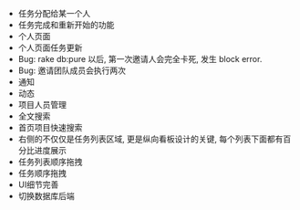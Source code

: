 * 任务分配给某一个人
* 任务完成和重新开始的功能
* 个人页面
* 个人页面任务更新
* Bug: rake db:pure 以后, 第一次邀请人会完全卡死, 发生 block error.
* Bug: 邀请团队成员会执行两次
* 通知
* 动态
* 项目人员管理
* 全文搜索
* 首页项目快速搜索
* 右侧的不仅仅是任务列表区域, 更是纵向看板设计的关键, 每个列表下面都有百分比进度展示
* 任务列表顺序拖拽
* 任务顺序拖拽
* UI细节完善
* 切换数据库后端
